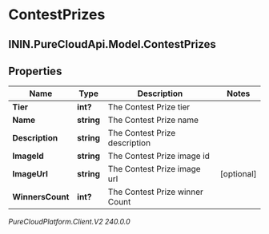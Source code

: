 # ContestPrizes

## ININ.PureCloudApi.Model.ContestPrizes

## Properties

|Name | Type | Description | Notes|
|------------ | ------------- | ------------- | -------------|
| **Tier** | **int?** | The Contest Prize tier | |
| **Name** | **string** | The Contest Prize name | |
| **Description** | **string** | The Contest Prize description | |
| **ImageId** | **string** | The Contest Prize image id | |
| **ImageUrl** | **string** | The Contest Prize image url | [optional] |
| **WinnersCount** | **int?** | The Contest Prize winner Count | |



_PureCloudPlatform.Client.V2 240.0.0_
